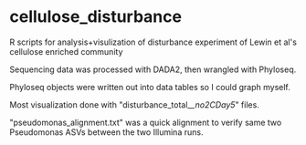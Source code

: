 # cellulose_disturbance

R scripts for analysis+visulization of disturbance experiment of Lewin et al's cellulose enriched community

Sequencing data was processed with DADA2, then wrangled with Phyloseq.

Phyloseq objects were written out into data tables so I could graph myself.

Most visualization done with "disturbance_total_*_no2CDay5*" files.

"pseudomonas_alignment.txt" was a quick alignment to verify same two Pseudomonas ASVs between the two Illumina runs.